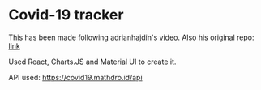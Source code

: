 # Covid-19 tracker

This has been made following adrianhajdin's [video](https://www.youtube.com/watch?v=khJlrj3Y6Ls). Also his original repo: [link](https://github.com/adrianhajdin/project_corona_tracker)

Used React, Charts.JS and Material UI to create it.

API used: https://covid19.mathdro.id/api
